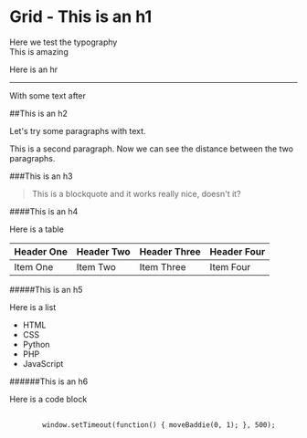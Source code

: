Grid - This is an h1
==============================================

Here we test the typography<br>
This is amazing

Here is an hr

<hr>

With some text after

##This is an h2

Let's try some paragraphs with text.

This is a second paragraph. Now we can see the distance between the two
paragraphs.

###This is an h3

<blockquote>This is a blockquote and it works really nice, doesn't it?</blockquote>

####This is an h4

Here is a table

| Header One     | Header Two     | Header Three   | Header Four    |
| :------------- | :------------- | :------------- | :------------- |
| Item One       | Item Two       | Item Three     | Item Four      |

#####This is an h5

Here is a list

* HTML
* CSS
* Python
* PHP
* JavaScript

######This is an h6

Here is a code block

<pre>
    <code>
        window.setTimeout(function() { moveBaddie(0, 1); }, 500);
    </code>
</pre>
